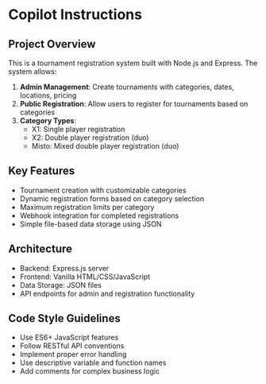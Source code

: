 # Copilot Instructions

<!-- Use this file to provide workspace-specific custom instructions to Copilot. For more details, visit https://code.visualstudio.com/docs/copilot/copilot-customization#_use-a-githubcopilotinstructionsmd-file -->

## Project Overview
This is a tournament registration system built with Node.js and Express. The system allows:

1. **Admin Management**: Create tournaments with categories, dates, locations, pricing
2. **Public Registration**: Allow users to register for tournaments based on categories
3. **Category Types**:
   - X1: Single player registration
   - X2: Double player registration (duo)
   - Misto: Mixed double player registration (duo)

## Key Features
- Tournament creation with customizable categories
- Dynamic registration forms based on category selection
- Maximum registration limits per category
- Webhook integration for completed registrations
- Simple file-based data storage using JSON

## Architecture
- Backend: Express.js server
- Frontend: Vanilla HTML/CSS/JavaScript
- Data Storage: JSON files
- API endpoints for admin and registration functionality

## Code Style Guidelines
- Use ES6+ JavaScript features
- Follow RESTful API conventions
- Implement proper error handling
- Use descriptive variable and function names
- Add comments for complex business logic
